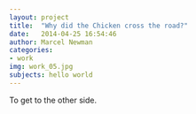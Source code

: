 ```yaml
---
layout: project
title:  "Why did the Chicken cross the road?"
date:   2014-04-25 16:54:46
author: Marcel Newman
categories:
- work
img: work_05.jpg
subjects: hello world
---
```

To get to the other side.
